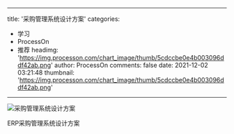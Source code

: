 
---
title: '采购管理系统设计方案'
categories: 
 - 学习
 - ProcessOn
 - 推荐
headimg: 'https://img.processon.com/chart_image/thumb/5cdccbe0e4b003096ddf42ab.png'
author: ProcessOn
comments: false
date: 2021-12-02 03:21:48
thumbnail: 'https://img.processon.com/chart_image/thumb/5cdccbe0e4b003096ddf42ab.png'
---

<div>   
<img class="thumb" alt="采购管理系统设计方案" src="https://img.processon.com/chart_image/thumb/5cdccbe0e4b003096ddf42ab.png" referrerpolicy="no-referrer">
<p>ERP采购管理系统设计方案</p>  
</div>
            